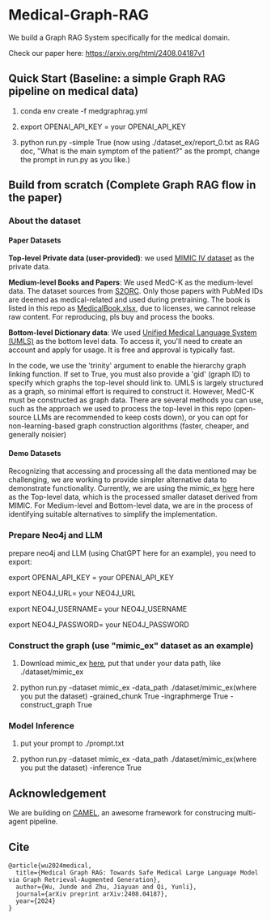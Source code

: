 # Medical-Graph-RAG
We build a Graph RAG System specifically for the medical domain.

Check our paper here: https://arxiv.org/html/2408.04187v1

## Quick Start (Baseline: a simple Graph RAG pipeline on medical data)
1. conda env create -f medgraphrag.yml

2. export OPENAI_API_KEY = your OPENAI_API_KEY

3. python run.py -simple True (now using ./dataset_ex/report_0.txt as RAG doc, "What is the main symptom of the patient?" as the prompt, change the prompt in run.py as you like.)

## Build from scratch (Complete Graph RAG flow in the paper)

### About the dataset
#### Paper Datasets
**Top-level Private data (user-provided)**: we used [MIMIC IV dataset](https://physionet.org/content/mimiciv/3.0/) as the private data.

**Medium-level Books and Papers**: We used MedC-K as the medium-level data. The dataset sources from [S2ORC](https://github.com/allenai/s2orc). Only those papers with PubMed IDs are deemed as medical-related and used during pretraining. The book is listed in this repo as [MedicalBook.xlsx](https://github.com/MedicineToken/Medical-Graph-RAG/blob/main/MedicalBook.xlsx), due to licenses, we cannot release raw content. For reproducing, pls buy and process the books.

**Bottom-level Dictionary data**: We used [Unified Medical Language System (UMLS)](https://www.nlm.nih.gov/research/umls/index.html) as the bottom level data. To access it, you'll need to create an account and apply for usage. It is free and approval is typically fast.

In the code, we use the 'trinity' argument to enable the hierarchy graph linking function. If set to True, you must also provide a 'gid' (graph ID) to specify which graphs the top-level should link to. UMLS is largely structured as a graph, so minimal effort is required to construct it. However, MedC-K must be constructed as graph data. There are several methods you can use, such as the approach we used to process the top-level in this repo (open-source LLMs are recommended to keep costs down), or you can opt for non-learning-based graph construction algorithms (faster, cheaper, and generally noisier)

#### Demo Datasets
Recognizing that accessing and processing all the data mentioned may be challenging, we are working to provide simpler alternative data to demonstrate functionality. Currently, we are using the mimic_ex [here](https://huggingface.co/datasets/Morson/mimic_ex) here as the Top-level data, which is the processed smaller dataset derived from MIMIC. For Medium-level and Bottom-level data, we are in the process of identifying suitable alternatives to simplify the implementation.

### Prepare Neo4j and LLM
prepare neo4j and LLM (using ChatGPT here for an example), you need to export:

export OPENAI_API_KEY = your OPENAI_API_KEY

export NEO4J_URL= your NEO4J_URL

export NEO4J_USERNAME= your NEO4J_USERNAME

export NEO4J_PASSWORD= your NEO4J_PASSWORD

### Construct the graph (use "mimic_ex" dataset as an example)
1. Download mimic_ex [here](https://huggingface.co/datasets/Morson/mimic_ex), put that under your data path, like ./dataset/mimic_ex

2. python run.py -dataset mimic_ex -data_path ./dataset/mimic_ex(where you put the dataset) -grained_chunk True -ingraphmerge True -construct_graph True

### Model Inference
1. put your prompt to ./prompt.txt

2. python run.py -dataset mimic_ex -data_path ./dataset/mimic_ex(where you put the dataset) -inference True

## Acknowledgement
We are building on [CAMEL](https://github.com/camel-ai/camel), an awesome framework for construcing multi-agent pipeline.

## Cite
~~~
@article{wu2024medical,
  title={Medical Graph RAG: Towards Safe Medical Large Language Model via Graph Retrieval-Augmented Generation},
  author={Wu, Junde and Zhu, Jiayuan and Qi, Yunli},
  journal={arXiv preprint arXiv:2408.04187},
  year={2024}
}
~~~